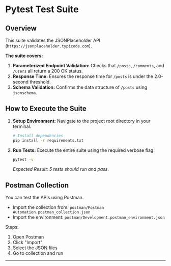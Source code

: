 # Pytest Test Suite

## Overview

This suite validates the JSONPlaceholder API (`https://jsonplaceholder.typicode.com`).

**The suite covers:**
1.  **Parameterized Endpoint Validation:** Checks that `/posts`, `/comments`, and `/users` all return a 200 OK status.
2.  **Response Time:** Ensures the response time for `/posts` is under the 2.0-second threshold.
3.  **Schema Validation:** Confirms the data structure of `/posts` using `jsonschema`.

## How to Execute the Suite

1.  **Setup Environment:**
    Navigate to the project root directory in your terminal.
    ```bash
    # Install dependencies
    pip install -r requirements.txt
    ```
2.  **Run Tests:**
    Execute the entire suite using the required verbose flag:
    ```bash
    pytest -v
    ```
    *Expected Result: 5 tests should run and pass.*



## Postman Collection

You can test the APIs using Postman.

- Import the collection from: `postman/Postman Automation.postman_collection.json`
- Import the environment: `postman/Development.postman_environment.json`

Steps:
1. Open Postman
2. Click "Import"
3. Select the JSON files
4. Go to collection and run

---

